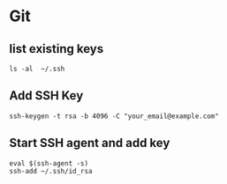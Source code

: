 # Git
## list existing keys
```
ls -al  ~/.ssh
```

## Add SSH Key
```
ssh-keygen -t rsa -b 4096 -C "your_email@example.com"
```

## Start SSH agent and add key
```
eval $(ssh-agent -s)
ssh-add ~/.ssh/id_rsa
```


